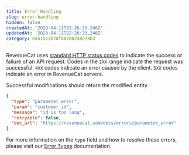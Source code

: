 ```yaml
---
title: Error Handling
slug: error-handling
hidden: false
createdAt: '2023-04-11T22:26:23.246Z'
updatedAt: '2023-04-11T22:26:23.246Z'
category: 64515c3b7df88700248e78b3
---
```

RevenueCat uses [standard HTTP status codes](https://rcv2.readme.io/reference/error-codes) to indicate the success or failure of an API request. Codes in the `2XX` range indicate the request was successful. `4XX` codes indicate an error caused by the client. `5XX` codes indicate an error in RevenueCat servers.

Successful modifications should return the modified entity.

```json Sample error response
{
  "type": "parameter_error",
  "param": "customer_id",
  "message": "id is too long",
  "retryable": false,
  "doc_url": "https://revenuecat.com/docs/errors/parameter_error"
}
```



For more information on the `type` field and how to resolve these errors, please visit our [Error Types](ref:error-types) documentation.